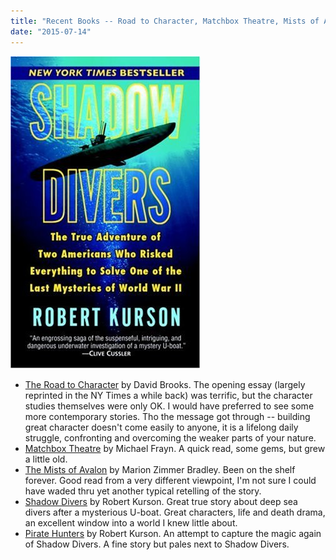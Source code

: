 ```yaml
---
title: "Recent Books -- Road to Character, Matchbox Theatre, Mists of Avalon, Pirate Hunters, Shadow Divers"
date: "2015-07-14"
---
```


[![shadow-divers](images/shadow-divers.jpg)](http://theludwigs.com/wp-content/uploads/2015/07/shadow-divers.jpg)

- [The Road to Character](http://www.amazon.com/Road-Character-David-Brooks/dp/081299325X) by David Brooks. The opening essay (largely reprinted in the NY Times a while back) was terrific, but the character studies themselves were only OK. I would have preferred to see some more contemporary stories. Tho the message got through -- building great character doesn't come easily to anyone, it is a lifelong daily struggle, confronting and overcoming the weaker parts of your nature.
- [Matchbox Theatre](http://www.amazon.com/Matchbox-Theatre-Thirty-Short-Entertainments/dp/194114750X) by Michael Frayn. A quick read, some gems, but grew a little old.
- [The Mists of Avalon](http://www.amazon.com/Mists-Avalon-Marion-Zimmer-Bradley/dp/0345350499) by Marion Zimmer Bradley. Been on the shelf forever. Good read from a very different viewpoint, I'm not sure I could have waded thru yet another typical retelling of the story.
- [Shadow Divers](http://www.amazon.com/Shadow-Divers-Adventure-Americans-Everything/dp/0375760989) by Robert Kurson. Great true story about deep sea divers after a mysterious U-boat. Great characters, life and death drama, an excellent window into a world I knew little about.
- [Pirate Hunters](http://www.amazon.com/Pirate-Hunters-Treasure-Obsession-Legendary/dp/1400063361) by Robert Kurson. An attempt to capture the magic again of Shadow Divers. A fine story but pales next to Shadow Divers.
